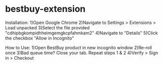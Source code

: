 # bestbuy-extension

Installation:
1)Open Google Chrome
2)Navigate to Settings > Extensions > Load unpacked
3)Select the file provided "cdhipbgkompidhheimgemgkcpfahmkam2"
4)Navigate to "Details"
5)Click the checkbox "Allow in Incognito"

How to Use:
1)Open BestBuy product in new incognito window
2)Re-roll once
3)Bad queue time? Close your tab. Repeat steps 1 & 2
4)Verify > Sign in > Checkout
